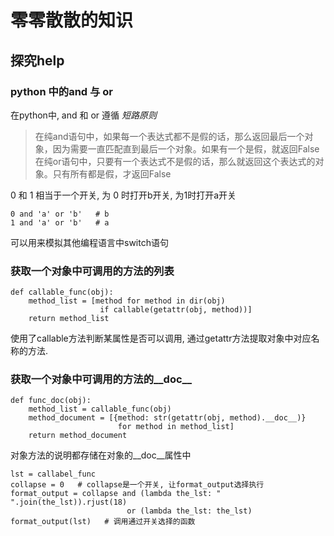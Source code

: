 # 零零散散的知识

## 探究help

### **python 中的and 与 or**

在python中, and 和 or 遵循 _短路原则_
>在纯and语句中，如果每一个表达式都不是假的话，那么返回最后一个对象，因为需要一直匹配直到最后一个对象。如果有一个是假，就返回False  
>在纯or语句中，只要有一个表达式不是假的话，那么就返回这个表达式的对象。只有所有都是假，才返回False

0 和 1 相当于一个开关, 为 0 时打开b开关, 为1时打开a开关

    0 and 'a' or 'b'   # b
    1 and 'a' or 'b'   # a

可以用来模拟其他编程语言中switch语句

### **获取一个对象中可调用的方法的列表**

    def callable_func(obj):
        method_list = [method for method in dir(obj)
                        if callable(getattr(obj, method))]
        return method_list

使用了callable方法判断某属性是否可以调用, 通过getattr方法提取对象中对应名称的方法.

### **获取一个对象中可调用的方法的__doc__**

    def func_doc(obj):
        method_list = callable_func(obj)
        method_document = [{method: str(getattr(obj, method).__doc__)}
                            for method in method_list]
        return method_document

对象方法的说明都存储在对象的__doc__属性中

    lst = callabel_func
    collapse = 0   # collapse是一个开关, 让format_output选择执行
    format_output = collapse and (lambda the_lst: " ".join(the_lst)).rjust(18)  
                              or (lambda the_lst: the_lst)
    format_output(lst)   # 调用通过开关选择的函数
